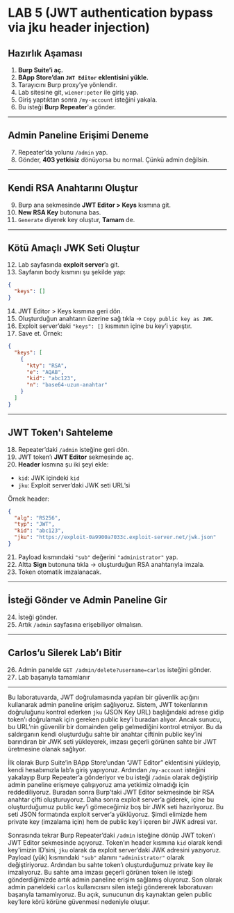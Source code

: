 # LAB 5 (JWT authentication bypass via jku header injection)

## **Hazırlık Aşaması**

1. **Burp Suite’i aç.**
2. **BApp Store’dan `JWT Editor` eklentisini yükle.**
3. Tarayıcını Burp proxy’ye yönlendir.
4. Lab sitesine git, `wiener:peter` ile giriş yap.
5. Giriş yaptıktan sonra `/my-account` isteğini yakala.
6. Bu isteği **Burp Repeater**'a gönder.

---

## **Admin Paneline Erişimi Deneme**

7. Repeater’da yolunu `/admin` yap.
8. Gönder, **403 yetkisiz** dönüyorsa bu normal. Çünkü admin değilsin.

---

## **Kendi RSA Anahtarını Oluştur**

9. Burp ana sekmesinde **JWT Editor > Keys** kısmına git.
10. **New RSA Key** butonuna bas.
11. `Generate` diyerek key oluştur, **Tamam** de.

---

## **Kötü Amaçlı JWK Seti Oluştur**

12. Lab sayfasında **exploit server**’a git.
13. Sayfanın body kısmını şu şekilde yap:

```json
{
  "keys": []
}
```

14. JWT Editor > Keys kısmına geri dön.
15. Oluşturduğun anahtarın üzerine sağ tıkla → `Copy public key as JWK`.
16. Exploit server’daki `"keys": []` kısmının içine bu key’i yapıştır.
17. Save et. Örnek:

```json
{
  "keys": [
    {
      "kty": "RSA",
      "e": "AQAB",
      "kid": "abc123",
      "n": "base64-uzun-anahtar"
    }
  ]
}
```

---

## **JWT Token'ı Sahteleme**

18. Repeater’daki `/admin` isteğine geri dön.
19. JWT token’ı **JWT Editor** sekmesinde aç.
20. **Header** kısmına şu iki şeyi ekle:

* `kid`: JWK içindeki `kid`
* `jku`: Exploit server’daki JWK seti URL’si

Örnek header:

```json
{
  "alg": "RS256",
  "typ": "JWT",
  "kid": "abc123",
  "jku": "https://exploit-0a9900a7033c.exploit-server.net/jwk.json"
}
```

21. Payload kısmındaki `"sub"` değerini `"administrator"` yap.
22. Altta **Sign** butonuna tıkla → oluşturduğun RSA anahtarıyla imzala.
23. Token otomatik imzalanacak.

---

## **İsteği Gönder ve Admin Paneline Gir**

24. İsteği gönder.
25. Artık `/admin` sayfasına erişebiliyor olmalısın.

---

## **Carlos’u Silerek Lab’ı Bitir**

26. Admin panelde `GET /admin/delete?username=carlos` isteğini gönder.
27. Lab başarıyla tamamlanır 

---

Bu laboratuvarda, JWT doğrulamasında yapılan bir güvenlik açığını kullanarak admin paneline erişim sağlıyoruz. Sistem, JWT tokenlarının doğruluğunu kontrol ederken `jku` (JSON Key URL) başlığındaki adrese gidip token’ı doğrulamak için gereken public key’i buradan alıyor. Ancak sunucu, bu URL’nin güvenilir bir domainden gelip gelmediğini kontrol etmiyor. Bu da saldırganın kendi oluşturduğu sahte bir anahtar çiftinin public key’ini barındıran bir JWK seti yükleyerek, imzası geçerli görünen sahte bir JWT üretmesine olanak sağlıyor.

İlk olarak Burp Suite’in BApp Store’undan “JWT Editor” eklentisini yükleyip, kendi hesabımızla lab’a giriş yapıyoruz. Ardından `/my-account` isteğini yakalayıp Burp Repeater’a gönderiyor ve bu isteği `/admin` olarak değiştirip admin paneline erişmeye çalışıyoruz ama yetkimiz olmadığı için reddediliyoruz. Buradan sonra Burp'taki JWT Editor sekmesinde bir RSA anahtar çifti oluşturuyoruz. Daha sonra exploit server’a giderek, içine bu oluşturduğumuz public key’i gömeceğimiz boş bir JWK seti hazırlıyoruz. Bu seti JSON formatında exploit server’a yüklüyoruz. Şimdi elimizde hem private key (imzalama için) hem de public key’i içeren bir JWK adresi var.

Sonrasında tekrar Burp Repeater’daki `/admin` isteğine dönüp JWT token’ı JWT Editor sekmesinde açıyoruz. Token’ın header kısmına `kid` olarak kendi key'imizin ID’sini, `jku` olarak da exploit server’daki JWK adresini yazıyoruz. Payload (yük) kısmındaki `"sub"` alanını `"administrator"` olarak değiştiriyoruz. Ardından bu sahte token’ı oluşturduğumuz private key ile imzalıyoruz. Bu sahte ama imzası geçerli görünen token ile isteği gönderdiğimizde artık admin paneline erişim sağlamış oluyoruz. Son olarak admin paneldeki `carlos` kullanıcısını silen isteği göndererek laboratuvarı başarıyla tamamlıyoruz. Bu açık, sunucunun dış kaynaktan gelen public key’lere körü körüne güvenmesi nedeniyle oluşur.
